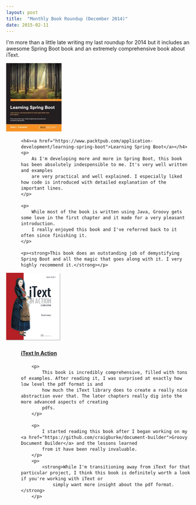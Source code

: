 ```yaml
---
layout: post
title:  "Monthly Book Roundup (December 2014)"
date: 2015-02-11
---
```


I'm more than a little late writing my last roundup for 2014 but it includes an awesome Spring Boot book and an extremely comprehensive book about iText.

<dl class="books">

  <dt>
	<a href="https://www.packtpub.com/application-development/learning-spring-boot">
		<img src="/images/books/learning-spring-boot.jpg" />
	</a>
  </dt>
  <dd>

    <h4><a href="https://www.packtpub.com/application-development/learning-spring-boot">Learning Spring Boot</a></h4>
  	<p>
		As I'm developing more and more in Spring Boot, this book has been absolutely indespensible to me. It's very well written and examples 
		are very practical and well explained. I especially liked how code is introduced with detailed explanation of the important lines. 
	</p>
		
	<p>
		While most of the book is written using Java, Groovy gets some love in the first chapter and it made for a very pleasant introduction.
		I really enjoyed this book and I've referred back to it often since finishing it.
	</p>
	
	<p><strong>This book does an outstanding job of demystifying Spring Boot and all the magic that goes along with it. I very highly recommend it.</strong></p>
	
	
  </dd>

  <dt>
	<a href="http://itextpdf.com/book/">
		<img src="/images/books/itext.jpg" />
	</a>
  </dt>
  <dd>
    	<h4><a href="http://itextpdf.com/book/">iText In Action</a></h4>
       
	   	<p>
			This book is incredibly comprehensive, filled with tons of examples. After reading it, I was surprised at exactly how low level the pdf format is and 
			how much the iText library does to create a really nice abstraction over that. The later chapters really dig into the more advanced aspects of creating
			pdfs.
		</p>
	   
		<p>
			I started reading this book after I began working on my <a href="https://github.com/craigburke/document-builder">Groovy Document Builder</a> and the lessons learned
			from it have been really invaluable. 
		</p>
		<p>
			<strong>While I'm transitioning away from iText for that particular project, I think this book is definitely worth a look if you're working with iText or 
				simply want more insight about the pdf format.</strong>
		</p>
  </dd>

</dl>
